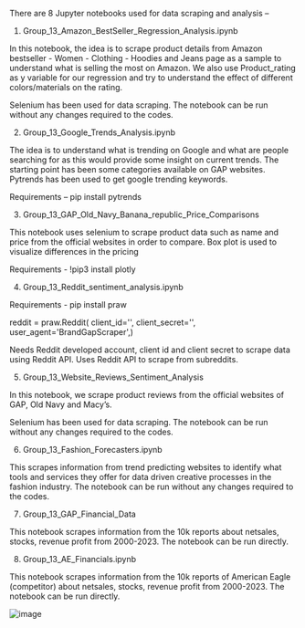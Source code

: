 There are 8 Jupyter notebooks used for data scraping and analysis –

1.	Group_13_Amazon_BestSeller_Regression_Analysis.ipynb

In this notebook, the idea is to scrape product details from Amazon bestseller - Women - Clothing - Hoodies and Jeans page as a sample to understand what is selling the most on Amazon. We also use Product_rating as y variable for our regression and try to understand the effect of different colors/materials on the rating.

Selenium has been used for data scraping. The notebook can be run without any changes required to the codes.

2.	Group_13_Google_Trends_Analysis.ipynb

The idea is to understand what is trending on Google and what are people searching for as this would provide some insight on current trends. The starting point has been some categories available on GAP websites.
Pytrends has been used to get google trending keywords.

Requirements – pip install pytrends

3.	Group_13_GAP_Old_Navy_Banana_republic_Price_Comparisons

This notebook uses selenium to scrape product data such as name and price from the official websites in order to compare. 
Box plot is used to visualize differences in the pricing

Requirements - !pip3 install plotly

4.	Group_13_Reddit_sentiment_analysis.ipynb

Requirements - pip install praw

reddit = praw.Reddit(
    client_id='',
    client_secret='',
    user_agent='BrandGapScraper',)


Needs Reddit developed account, client id and client secret to scrape data using Reddit API.
Uses Reddit API to scrape from subreddits.




5.	Group_13_Website_Reviews_Sentiment_Analysis

In this notebook, we scrape product reviews from the official websites of GAP, Old Navy and Macy’s.

Selenium has been used for data scraping. The notebook can be run without any changes required to the codes.


6.	Group_13_Fashion_Forecasters.ipynb

This scrapes information from trend predicting websites to identify what tools and services they offer for data driven creative processes in the fashion industry. The notebook can be run without any changes required to the codes.

7.	Group_13_GAP_Financial_Data

This notebook scrapes information from the 10k reports about netsales, stocks, revenue profit from 2000-2023. The notebook can be run directly.

8.	Group_13_AE_Financials.ipynb

This notebook scrapes information from the 10k reports of American Eagle (competitor) about netsales, stocks, revenue profit from 2000-2023. The notebook can be run directly.

![image](https://github.com/akanksha-2797/New/assets/147669111/93bd0e4c-bde1-4145-b4cd-d8c1d395d078)
